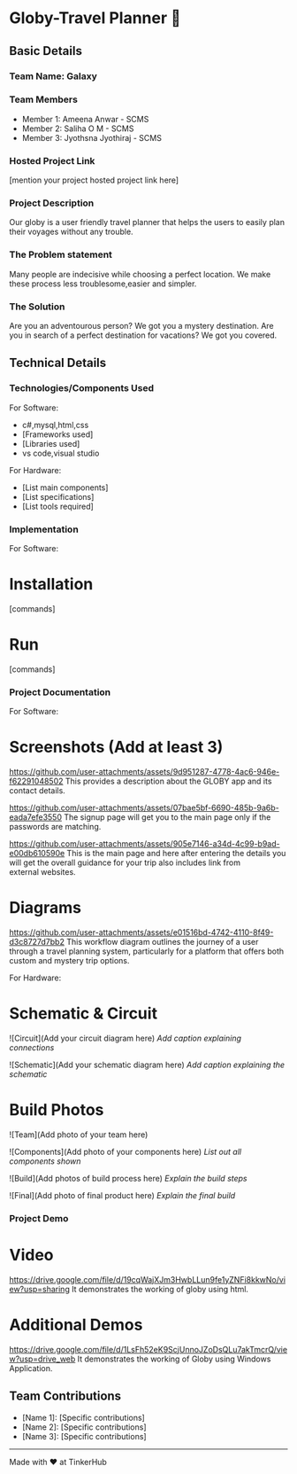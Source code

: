 # Globy-Travel Planner 🎯


## Basic Details
### Team Name: Galaxy


### Team Members
- Member 1: Ameena Anwar - SCMS 
- Member 2: Saliha O M - SCMS
- Member 3: Jyothsna Jyothiraj - SCMS

### Hosted Project Link
[mention your project hosted project link here]

### Project Description
Our globy is a user friendly travel planner that helps the users to easily plan their voyages without any trouble.

### The Problem statement
Many people are indecisive while choosing a perfect location. We make these process less troublesome,easier and simpler.

### The Solution
Are you an adventourous person? We got you a mystery destination. 
Are you in search of a perfect destination for vacations? We got you covered.

## Technical Details
### Technologies/Components Used
For Software:
- c#,mysql,html,css
- [Frameworks used]
- [Libraries used]
- vs code,visual studio

For Hardware:
- [List main components]
- [List specifications]
- [List tools required]

### Implementation
For Software:
# Installation
[commands]

# Run
[commands]

### Project Documentation
For Software:

# Screenshots (Add at least 3)
https://github.com/user-attachments/assets/9d951287-4778-4ac6-946e-f62291048502
This provides a description about the GLOBY app and its contact details.

https://github.com/user-attachments/assets/07bae5bf-6690-485b-9a6b-eada7efe3550
The signup page will get you to the main page only if the passwords are matching.

https://github.com/user-attachments/assets/905e7146-a34d-4c99-b9ad-e00db610590e
This is the main page and here after entering the details you will get the overall guidance for your trip also includes link from external websites.

# Diagrams
https://github.com/user-attachments/assets/e01516bd-4742-4110-8f49-d3c8727d7bb2
This workflow diagram outlines the journey of a user through a travel planning system, particularly for a platform that offers both custom and mystery trip options.

For Hardware:

# Schematic & Circuit
![Circuit](Add your circuit diagram here)
*Add caption explaining connections*

![Schematic](Add your schematic diagram here)
*Add caption explaining the schematic*

# Build Photos
![Team](Add photo of your team here)


![Components](Add photo of your components here)
*List out all components shown*

![Build](Add photos of build process here)
*Explain the build steps*

![Final](Add photo of final product here)
*Explain the final build*

### Project Demo
# Video
https://drive.google.com/file/d/19cqWajXJm3HwbLLun9fe1yZNFi8kkwNo/view?usp=sharing
It demonstrates the working of globy using html.

# Additional Demos
https://drive.google.com/file/d/1LsFh52eK9ScjUnnoJZoDsQLu7akTmcrQ/view?usp=drive_web
It demonstrates the working of Globy using Windows Application.

## Team Contributions
- [Name 1]: [Specific contributions]
- [Name 2]: [Specific contributions]
- [Name 3]: [Specific contributions]

---
Made with ❤️ at TinkerHub
